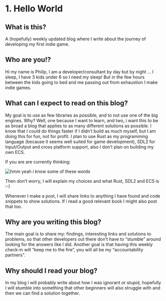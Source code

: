# 1. Hello World

## What is this?

A (hopefully) weekly updated blog where I write about the journey of developing my first indie game.

## Who are you!?

Hi my name is Philip, I am a developer/consultant by day but by night ... I sleep, I have 3 kids under 6 so I need my sleep! But in the few hours between the kids going to bed and me passing out from exhaustion I make indie games.

## What can I expect to read on this blog?

My goal is to use as few libraries as possible, and to not use one of the big engines. Why? Well, one because I want to learn, and two, i want this to be as broad a blog that applies to as many different solutions as possible. I know that I could do things faster if I didn’t build as much myself, but I am doing this for fun, not for profit.
I plan to use Rust as my programming language (because it seems well suited for game development), SDL2 for Input/Output and cross platform support, also I don’t plan on building my own ECS.

If you are are currently thinking:

![hmm yeah i know some of these words](https://memegenerator.net/img/instances/80485764.jpg)

Then don’t worry, I will explain my choices and what Rust, SDL2 and ECS is :-)

Whenever I make a post, I will share links to anything I have found and code snippets to show solutions. If i read a good relevant book I might also post that too.

## Why are you writing this blog?
The main goal is to share my: findings, interesting links and solutions to problems, so that other developers out there don’t have to “stumble” around looking for the answers like I did.
Another goal is that having this weekly check-in will “keep me to the fire”, you will all be my “accountability partners”.

## Why should I read your blog?
In my blog i will probably write about how I was ignorant or stupid, hopefully I will stumble into something that other beginners will also struggle with and then we can find a solution together.
